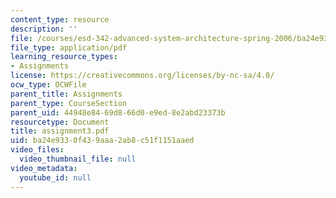 ```yaml
---
content_type: resource
description: ''
file: /courses/esd-342-advanced-system-architecture-spring-2006/ba24e9330f439aaa2ab8c51f1151aaed_assignment3.pdf
file_type: application/pdf
learning_resource_types:
- Assignments
license: https://creativecommons.org/licenses/by-nc-sa/4.0/
ocw_type: OCWFile
parent_title: Assignments
parent_type: CourseSection
parent_uid: 44948e84-69d8-66d0-e9ed-8e2abd23373b
resourcetype: Document
title: assignment3.pdf
uid: ba24e933-0f43-9aaa-2ab8-c51f1151aaed
video_files:
  video_thumbnail_file: null
video_metadata:
  youtube_id: null
---
```


